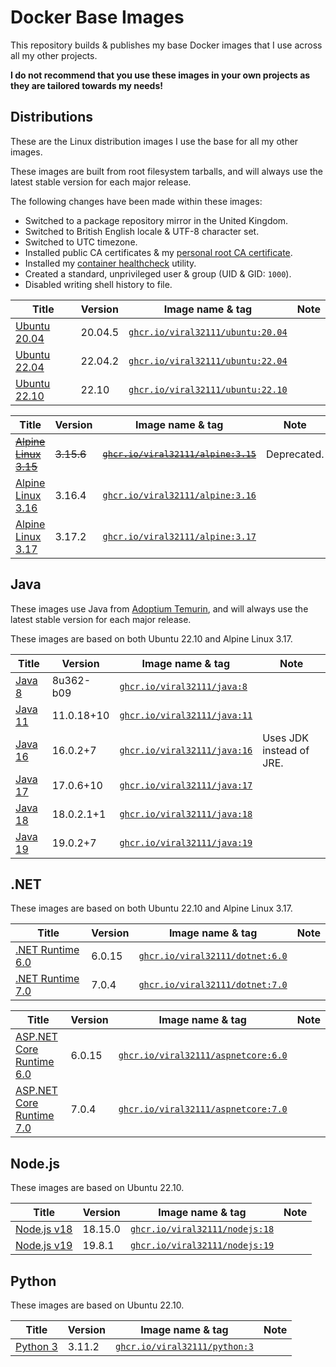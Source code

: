 # Docker Base Images

This repository builds & publishes my base Docker images that I use across all my other projects.

**I do not recommend that you use these images in your own projects as they are tailored towards my needs!**

## Distributions

These are the Linux distribution images I use the base for all my other images.

These images are built from root filesystem tarballs, and will always use the latest stable version for each major release.

The following changes have been made within these images:
 * Switched to a package repository mirror in the United Kingdom.
 * Switched to British English locale & UTF-8 character set.
 * Switched to UTC timezone.
 * Installed public CA certificates & my [personal root CA certificate](context/viral32111.crt).
 * Installed my [container healthcheck](https://github.com/viral32111/healthcheck) utility.
 * Created a standard, unprivileged user & group (UID & GID: `1000`).
 * Disabled writing shell history to file.

| Title | Version | Image name & tag | Note |
| ----- | ------- | ---------------- | ---- |
| [Ubuntu 20.04](https://www.releases.ubuntu.com/focal/) | 20.04.5 | [`ghcr.io/viral32111/ubuntu:20.04`](https://github.com/viral32111/docker-base-images/pkgs/container/ubuntu) | |
| [Ubuntu 22.04](https://www.releases.ubuntu.com/jammy/) | 22.04.2 | [`ghcr.io/viral32111/ubuntu:22.04`](https://github.com/viral32111/docker-base-images/pkgs/container/ubuntu) | |
| [Ubuntu 22.10](https://www.releases.ubuntu.com/kinetic/) | 22.10 | [`ghcr.io/viral32111/ubuntu:22.10`](https://github.com/viral32111/docker-base-images/pkgs/container/ubuntu) | |

| Title | Version | Image name & tag | Note |
| ----- | ------- | ---------------- | ---- |
| ~~[Alpine Linux 3.15](https://alpinelinux.org/)~~ | ~~3.15.6~~ | ~~[`ghcr.io/viral32111/alpine:3.15`](https://github.com/viral32111/docker-base-images/pkgs/container/alpine)~~ | Deprecated. |
| [Alpine Linux 3.16](https://alpinelinux.org/) | 3.16.4 | [`ghcr.io/viral32111/alpine:3.16`](https://github.com/viral32111/docker-base-images/pkgs/container/alpine) | |
| [Alpine Linux 3.17](https://alpinelinux.org/) | 3.17.2 | [`ghcr.io/viral32111/alpine:3.17`](https://github.com/viral32111/docker-base-images/pkgs/container/alpine) | |

## Java

These images use Java from [Adoptium Temurin](https://adoptium.net/temurin/releases/), and will always use the latest stable version for each major release.

These images are based on both Ubuntu 22.10 and Alpine Linux 3.17.

| Title | Version | Image name & tag | Note |
| ----- | ------- | ---------------- | ---- |
| [Java 8](https://adoptium.net) | 8u362-b09 | [`ghcr.io/viral32111/java:8`](https://github.com/viral32111/docker-base-images/pkgs/container/java) | |
| [Java 11](https://adoptium.net) | 11.0.18+10 | [`ghcr.io/viral32111/java:11`](https://github.com/viral32111/docker-base-images/pkgs/container/java) | |
| [Java 16](https://adoptium.net) | 16.0.2+7 | [`ghcr.io/viral32111/java:16`](https://github.com/viral32111/docker-base-images/pkgs/container/java) | Uses JDK instead of JRE. |
| [Java 17](https://adoptium.net) | 17.0.6+10 | [`ghcr.io/viral32111/java:17`](https://github.com/viral32111/docker-base-images/pkgs/container/java) | |
| [Java 18](https://adoptium.net) | 18.0.2.1+1 | [`ghcr.io/viral32111/java:18`](https://github.com/viral32111/docker-base-images/pkgs/container/java) | |
| [Java 19](https://adoptium.net) | 19.0.2+7 | [`ghcr.io/viral32111/java:19`](https://github.com/viral32111/docker-base-images/pkgs/container/java) | |

## .NET

These images are based on both Ubuntu 22.10 and Alpine Linux 3.17.

| Title | Version | Image name & tag | Note |
| ----- | ------- | ---------------- | ---- |
| [.NET Runtime 6.0](https://dotnet.microsoft.com/en-us/download/dotnet/6.0) | 6.0.15 | [`ghcr.io/viral32111/dotnet:6.0`](https://github.com/viral32111/docker-base-images/pkgs/container/dotnet) | |
| [.NET Runtime 7.0](https://dotnet.microsoft.com/en-us/download/dotnet/7.0) | 7.0.4 | [`ghcr.io/viral32111/dotnet:7.0`](https://github.com/viral32111/docker-base-images/pkgs/container/dotnet) | |

| Title | Version | Image name & tag | Note |
| ----- | ------- | ---------------- | ---- |
| [ASP.NET Core Runtime 6.0](https://dotnet.microsoft.com/en-us/download/dotnet/6.0) | 6.0.15 | [`ghcr.io/viral32111/aspnetcore:6.0`](https://github.com/viral32111/docker-base-images/pkgs/container/aspnetcore) | |
| [ASP.NET Core Runtime 7.0](https://dotnet.microsoft.com/en-us/download/dotnet/7.0) | 7.0.4 | [`ghcr.io/viral32111/aspnetcore:7.0`](https://github.com/viral32111/docker-base-images/pkgs/container/aspnetcore) | |

## Node.js

These images are based on Ubuntu 22.10.

| Title | Version | Image name & tag | Note |
| ----- | ------- | ---------------- | ---- |
| [Node.js v18](https://nodejs.org) | 18.15.0 | [`ghcr.io/viral32111/nodejs:18`](https://github.com/viral32111/docker-base-images/pkgs/container/nodejs) | |
| [Node.js v19](https://nodejs.org) | 19.8.1 | [`ghcr.io/viral32111/nodejs:19`](https://github.com/viral32111/docker-base-images/pkgs/container/nodejs) | |


## Python

These images are based on Ubuntu 22.10.

| Title | Version | Image name & tag | Note |
| ----- | ------- | ---------------- | ---- |
| [Python 3](https://python.org) | 3.11.2 | [`ghcr.io/viral32111/python:3`](https://github.com/viral32111/docker-base-images/pkgs/container/python) | |
